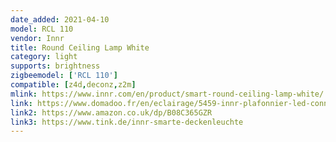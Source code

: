 ```yaml
---
date_added: 2021-04-10
model: RCL 110
vendor: Innr
title: Round Ceiling Lamp White
category: light
supports: brightness
zigbeemodel: ['RCL 110']
compatible: [z4d,deconz,z2m]
mlink: https://www.innr.com/en/product/smart-round-ceiling-lamp-white/
link: https://www.domadoo.fr/en/eclairage/5459-innr-plafonnier-led-connecte-30cm-blanc-chaud-8718781552619.html
link2: https://www.amazon.co.uk/dp/B08C365GZR
link3: https://www.tink.de/innr-smarte-deckenleuchte
---
```

